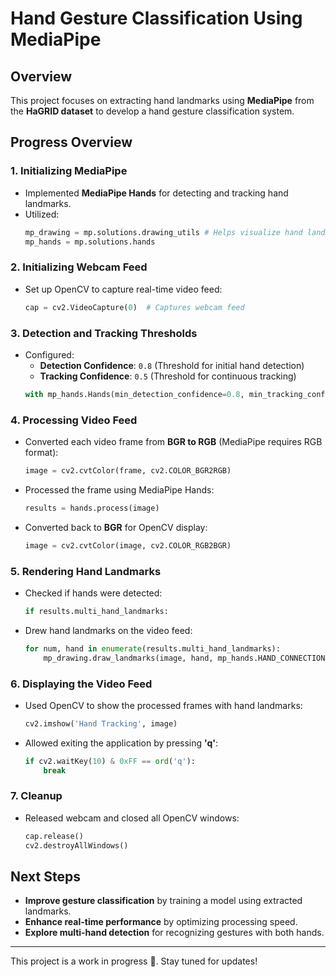 # Hand Gesture Classification Using MediaPipe

## Overview
This project focuses on extracting hand landmarks using **MediaPipe** from the **HaGRID dataset** to develop a hand gesture classification system.

## Progress Overview

### 1. **Initializing MediaPipe**
- Implemented **MediaPipe Hands** for detecting and tracking hand landmarks.
- Utilized:
  ```python
  mp_drawing = mp.solutions.drawing_utils # Helps visualize hand landmarks
  mp_hands = mp.solutions.hands
  ```

### 2. **Initializing Webcam Feed**
- Set up OpenCV to capture real-time video feed:
  ```python
  cap = cv2.VideoCapture(0)  # Captures webcam feed
  ```

### 3. **Detection and Tracking Thresholds**
- Configured:
  - **Detection Confidence**: `0.8` (Threshold for initial hand detection)
  - **Tracking Confidence**: `0.5` (Threshold for continuous tracking)
  ```python
  with mp_hands.Hands(min_detection_confidence=0.8, min_tracking_confidence=0.5) as hands:
  ```

### 4. **Processing Video Feed**
- Converted each video frame from **BGR to RGB** (MediaPipe requires RGB format):
  ```python
  image = cv2.cvtColor(frame, cv2.COLOR_BGR2RGB)
  ```
- Processed the frame using MediaPipe Hands:
  ```python
  results = hands.process(image)
  ```
- Converted back to **BGR** for OpenCV display:
  ```python
  image = cv2.cvtColor(image, cv2.COLOR_RGB2BGR)
  ```

### 5. **Rendering Hand Landmarks**
- Checked if hands were detected:
  ```python
  if results.multi_hand_landmarks:
  ```
- Drew hand landmarks on the video feed:
  ```python
  for num, hand in enumerate(results.multi_hand_landmarks):
      mp_drawing.draw_landmarks(image, hand, mp_hands.HAND_CONNECTIONS)
  ```

### 6. **Displaying the Video Feed**
- Used OpenCV to show the processed frames with hand landmarks:
  ```python
  cv2.imshow('Hand Tracking', image)
  ```
- Allowed exiting the application by pressing **'q'**:
  ```python
  if cv2.waitKey(10) & 0xFF == ord('q'):
      break
  ```

### 7. **Cleanup**
- Released webcam and closed all OpenCV windows:
  ```python
  cap.release()
  cv2.destroyAllWindows()
  ```

## Next Steps
- **Improve gesture classification** by training a model using extracted landmarks.
- **Enhance real-time performance** by optimizing processing speed.
- **Explore multi-hand detection** for recognizing gestures with both hands.

---
This project is a work in progress 🚀. Stay tuned for updates!

